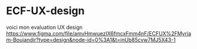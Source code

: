 # ECF-UX-design
voici mon evaluation UX design
https://www.figma.com/file/amvHmwuezIX6fmcxFmm4nF/ECFUX%2FMyriam-Boujandir?type=design&node-id=0%3A1&t=inUb85cvw7MJ5X43-1
